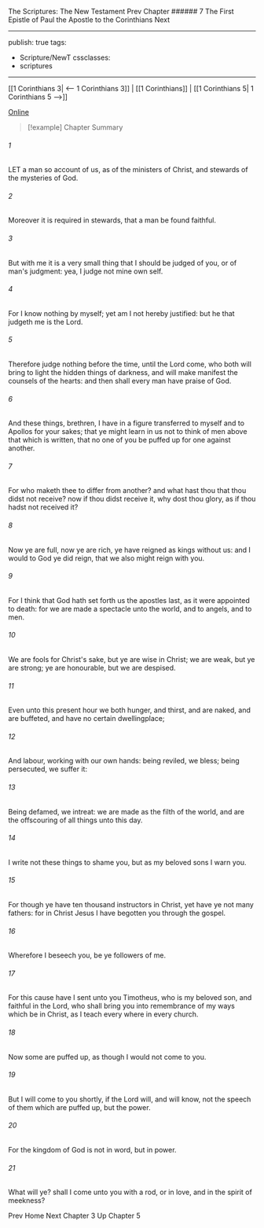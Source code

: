 The Scriptures: The New Testament
Prev
Chapter ###### 7
The First Epistle of Paul the Apostle to the Corinthians
Next

---
publish: true
tags:
  - Scripture/NewT
cssclasses:
  - scriptures
---
[[1 Corinthians 3| <-- 1 Corinthians 3]] | [[1 Corinthians]] | [[1 Corinthians 5| 1 Corinthians 5 -->]]

[Online](https://churchofjesuschrist.org/study/scriptures/nt/1-cor/4?lang=eng)

>[!example] Chapter Summary
>
###### 1
LET a man so account of us, as of the ministers of Christ, and stewards of the mysteries of God.
###### 2
Moreover it is required in stewards, that a man be found faithful.
###### 3
But with me it is a very small thing that I should be judged of you, or of man's judgment: yea, I judge not mine own self.
###### 4
For I know nothing by myself; yet am I not hereby justified: but he that judgeth me is the Lord.
###### 5
Therefore judge nothing before the time, until the Lord come, who both will bring to light the hidden things of darkness, and will make manifest the counsels of the hearts: and then shall every man have praise of God.
###### 6
And these things, brethren, I have in a figure transferred to myself and to Apollos for your sakes; that ye might learn in us not to think of men above that which is written, that no one of you be puffed up for one against another.
###### 7
For who maketh thee to differ from another? and what hast thou that thou didst not receive? now if thou didst receive it, why dost thou glory, as if thou hadst not received it?
###### 8
Now ye are full, now ye are rich, ye have reigned as kings without us: and I would to God ye did reign, that we also might reign with you.
###### 9
For I think that God hath set forth us the apostles last, as it were appointed to death: for we are made a spectacle unto the world, and to angels, and to men.
###### 10
We are fools for Christ's sake, but ye are wise in Christ; we are weak, but ye are strong; ye are honourable, but we are despised.
###### 11
Even unto this present hour we both hunger, and thirst, and are naked, and are buffeted, and have no certain dwellingplace;
###### 12
And labour, working with our own hands: being reviled, we bless; being persecuted, we suffer it:
###### 13
Being defamed, we intreat: we are made as the filth of the world, and are the offscouring of all things unto this day.
###### 14
I write not these things to shame you, but as my beloved sons I warn you.
###### 15
For though ye have ten thousand instructors in Christ, yet have ye not many fathers: for in Christ Jesus I have begotten you through the gospel.
###### 16
Wherefore I beseech you, be ye followers of me.
###### 17
For this cause have I sent unto you Timotheus, who is my beloved son, and faithful in the Lord, who shall bring you into remembrance of my ways which be in Christ, as I teach every where in every church.
###### 18
Now some are puffed up, as though I would not come to you.
###### 19
But I will come to you shortly, if the Lord will, and will know, not the speech of them which are puffed up, but the power.
###### 20
For the kingdom of God is not in word, but in power.
###### 21
What will ye? shall I come unto you with a rod, or in love, and in the spirit of meekness?

Prev
Home
Next
Chapter 3
Up
Chapter 5



